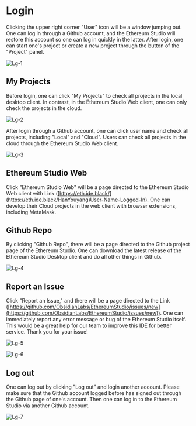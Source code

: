 # Login

Clicking the upper right corner "User" icon will be a window jumping out. One can log in through a Github account, and the Ethereum Studio will restore this account so one can log in quickly in the latter. After login, one can start one's project or create a new project through the button of the "Project" panel.

![Lg-1](Lg-1.png)

## My Projects

Before login, one can click "My Projects" to check all projects in the local desktop client. In contrast, in the Ethereum Studio Web client, one can only check the projects in the cloud.

![Lg-2](Lg-2.png)

After login through a Github account, one can click user name and check all projects, including "Local" and "Cloud". Users can check all projects in the cloud through the Ethereum Studio Web client.

![Lg-3](Lg-3.png)

## Ethereum Studio Web

Click "Ethereum Studio Web" will be a page directed to the Ethereum Studio Web client with Link ([https://eth.ide.black/](https://eth.ide.black/HanYouyang)User-Name-Logged-In). One can develop their Cloud projects in the web client with browser extensions, including MetaMask. 

## Github Repo

By clicking "Github Repo", there will be a page directed to the Github project page of the Ethereum Studio. One can download the latest release of the Ethereum Studio Desktop client and do all other things in Github.

![Lg-4](Lg-4.png)

## Report an Issue

Click "Report an Issue," and there will be a page directed to the Link ([https://github.com/ObsidianLabs/EthereumStudio/issues/new](https://github.com/ObsidianLabs/EthereumStudio/issues/new)). One can immediately report any error message or bug of the Ethereum Studio itself. This would be a great help for our team to improve this IDE for better service. Thank you for your issue!

![Lg-5](Lg-5.png)

![Lg-6](Lg-6.png)

## Log out

One can log out by clicking "Log out" and login another account. Please make sure that the Github account logged before has signed out through the Github page of one's account. Then one can log in to the Ethereum Studio via another Github account.

![Lg-7](Lg-7.png)
